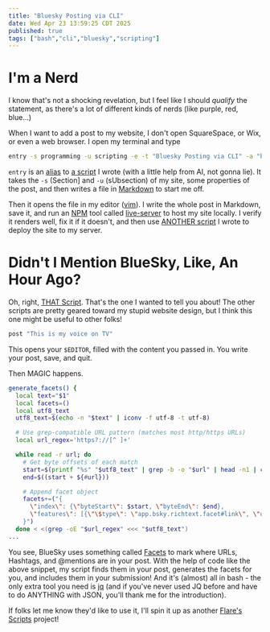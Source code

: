 ```yaml
---
title: "Bluesky Posting via CLI"
date: Wed Apr 23 13:59:25 CDT 2025
published: true
tags: ["bash","cli","bluesky","scripting"]
---
```

# I'm a Nerd

I know that's not a shocking revelation, but I feel like I should _qualify_ the statement, as there's a lot of different kinds of nerds (like purple, red, blue...)

When I want to add a post to my website, I don't open SquareSpace, or Wix, or even a web browser. I open my terminal and type

```bash
entry -s programming -u scripting -e -t "Bluesky Posting via CLI" -a "bash,cli,bluesky,scripting" "#I'm a Nerd"
```

`entry` is an [alias](https://en.wikipedia.org/wiki/Alias_(command)) to [a script](https://github.com/Flare576/flare576com/blob/main/addNew) I wrote (with a little help from AI, not gonna lie). It takes the `-s` (Section] and `-u` (sUbsection) of my site, some properties of the post, and then writes a file in [Markdown](https://www.markdownguide.org/) to start me off.

Then it opens the file in my editor ([vim](https://www.vim.org/)). I write the whole post in Markdown, save it, and run an [NPM](https://www.npmjs.com/) tool called [live-server](https://www.npmjs.com/package/live-server) to host my site locally. I verify it renders well, fix it if it doesn't, and then use [ANOTHER script](https://github.com/Flare576/flare576com/blob/main/deploy) I wrote to deploy the site to my server.

# Didn't I Mention BlueSky, Like, An Hour Ago?

Oh, right, [THAT Script](https://github.com/Flare576/flare576com/blob/main/post). That's the one I wanted to tell you about! The other scripts are pretty geared toward my stupid website design, but I think this one might be useful to other folks!

```bash
post "This is my voice on TV"
```

This opens your `$EDITOR`, filled with the content you passed in. You write your post, save, and quit.

Then MAGIC happens.

```bash
generate_facets() {
  local text="$1"
  local facets=()
  local utf8_text
  utf8_text=$(echo -n "$text" | iconv -f utf-8 -t utf-8)

  # Use grep-compatible URL pattern (matches most http/https URLs)
  local url_regex='https?://[^ ]+'

  while read -r url; do
    # Get byte offsets of each match
    start=$(printf "%s" "$utf8_text" | grep -b -o "$url" | head -n1 | cut -d: -f1)
    end=$((start + ${#url}))

    # Append facet object
    facets+=("{
      \"index\": {\"byteStart\": $start, \"byteEnd\": $end},
      \"features\": [{\"\$type\": \"app.bsky.richtext.facet#link\", \"uri\": \"$url\"}]
    }")
  done < <(grep -oE "$url_regex" <<< "$utf8_text")
...
```

You see, BlueSky uses something called [Facets](https://docs.bsky.app/docs/advanced-guides/post-richtext) to mark where URLs, Hashtags, and @mentions are in your post. With the help of code like the above snippet, my script finds them in your post, generates the facets for you, and includes them in your submission! And it's (almost) all in bash - the only extra tool you need is [jq](https://jqlang.org/) (and if you've never used JQ before and have to do ANYTHING with JSON, you'll thank me for the introduction).

If folks let me know they'd like to use it, I'll spin it up as another [Flare's Scripts](https://github.com/Flare576/scripts) project!
